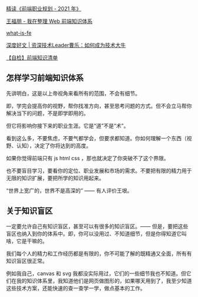 [精读《前端职业规划 - 2021 年》](https://github.com/ascoders/weekly/blob/master/%E5%89%8D%E6%B2%BF%E6%8A%80%E6%9C%AF/196.%E7%B2%BE%E8%AF%BB%E3%80%8A%E5%89%8D%E7%AB%AF%E8%81%8C%E4%B8%9A%E8%A7%84%E5%88%92%20-%202021%20%E5%B9%B4%E3%80%8B.md)

[王福朋 - 我在整理 Web 前端知识体系](https://juejin.cn/post/6855129007613345805)

[what-is-fe](https://what-is-fe.gitee.io/)

[深度好文 | 资深技术Leader曹乐：如何成为技术大牛](https://www.jianshu.com/p/79b05ccc8cbd)

[【自检】前端知识清单](http://www.conardli.top/blog/article/%E7%BB%BC%E5%90%88/%E3%80%90%E8%87%AA%E6%A3%80%E3%80%91%E5%89%8D%E7%AB%AF%E7%9F%A5%E8%AF%86%E6%B8%85%E5%8D%95.html)

## 怎样学习前端知识体系

先讲明白，这是以上帝视角来看所有的范围，不会有细节。

即，学完会提高你的视野，帮你找准方向，甚至思考问题的方式。但不会立马帮你解决当下的问题，不是即学即用的。

但它将影响你接下来的职业生涯。它是“道”不是“术”。

看到这么多，不要焦虑，不要气都学会，但要求都知道。你如何理解一个东西（视野、认知），决定了你将达到的高度。

如果你觉得前端只有 js html css ，那也就决定了你突破不了这个界限。

也不要盲目学习，要看你的定位、职业发展和市场的需求。不要把有限的精力用于无限的知识扩展，要把所学的知识用起来。

“世界上宽广的，世界不是高深的” —— 有人评价王垠。

## 关于知识盲区

一定要允许自己有知识盲区，甚至可以有很多的知识盲区。—— 但是，要把这些盲区也纳入到你的体系中。即，你可以没用过、不知道细节，但是你得知道它叫啥，它是干嘛的。

我们每个人的精力和工作经历都是有限的，你不可能了解的既精通又全面，所有有知识盲区很正常。

例如我自己，canvas 和 svg 我都没实际用过，它们的一些细节我也不知道。但它们在我的知识体系里，我知道他们是网页做图形的，如果哪天用到了，我至少知道这些技术方案，还能快速的查一查学一学，做点基本的工作。
